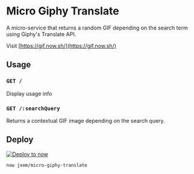 # Micro Giphy Translate
A micro-service that returns a random GIF depending on the search term using Giphy's Translate API.

Visit [https://gif.now.sh/](https://gif.now.sh/)

## Usage

### `GET /`

Display usage info

### `GET /:searchQuery`

Returns a contextual GIF image depending on the search query.

## Deploy
[![Deploy to now](https://deploy.now.sh/static/button.svg)](https://deploy.now.sh/?repo=https://github.com/jxom/micro-giphy-translate)

```
now jxom/micro-giphy-translate
```
